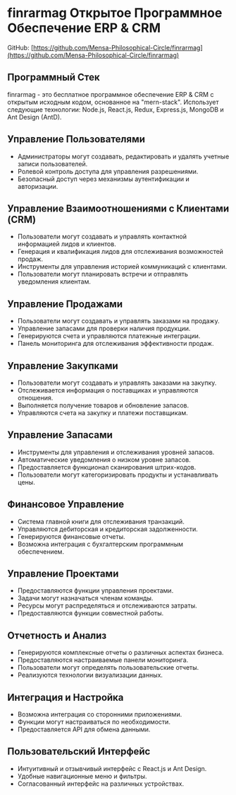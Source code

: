 # finrarmag Открытое Программное Обеспечение ERP & CRM

GitHub: [https://github.com/Mensa-Philosophical-Circle/finrarmag](https://github.com/Mensa-Philosophical-Circle/finrarmag)

## Программный Стек

finrarmag - это бесплатное программное обеспечение ERP & CRM с открытым исходным кодом, основанное на "mern-stack". Использует следующие технологии: Node.js, React.js, Redux, Express.js, MongoDB и Ant Design (AntD).

## Управление Пользователями

- Администраторы могут создавать, редактировать и удалять учетные записи пользователей.
- Ролевой контроль доступа для управления разрешениями.
- Безопасный доступ через механизмы аутентификации и авторизации.

## Управление Взаимоотношениями с Клиентами (CRM)

- Пользователи могут создавать и управлять контактной информацией лидов и клиентов.
- Генерация и квалификация лидов для отслеживания возможностей продаж.
- Инструменты для управления историей коммуникаций с клиентами.
- Пользователи могут планировать встречи и отправлять уведомления клиентам.

## Управление Продажами

- Пользователи могут создавать и управлять заказами на продажу.
- Управление запасами для проверки наличия продукции.
- Генерируются счета и управляются платежные интеграции.
- Панель мониторинга для отслеживания эффективности продаж.

## Управление Закупками

- Пользователи могут создавать и управлять заказами на закупку.
- Отслеживается информация о поставщиках и управляются отношения.
- Выполняется получение товаров и обновление запасов.
- Управляются счета на закупку и платежи поставщикам.

## Управление Запасами

- Инструменты для управления и отслеживания уровней запасов.
- Автоматические уведомления о низком уровне запасов.
- Предоставляется функционал сканирования штрих-кодов.
- Пользователи могут категоризировать продукты и устанавливать цены.

## Финансовое Управление

- Система главной книги для отслеживания транзакций.
- Управляются дебиторская и кредиторская задолженности.
- Генерируются финансовые отчеты.
- Возможна интеграция с бухгалтерским программным обеспечением.

## Управление Проектами

- Предоставляются функции управления проектами.
- Задачи могут назначаться членам команды.
- Ресурсы могут распределяться и отслеживаются затраты.
- Предоставляются функции совместной работы.

## Отчетность и Анализ

- Генерируются комплексные отчеты о различных аспектах бизнеса.
- Предоставляются настраиваемые панели мониторинга.
- Пользователи могут определять пользовательские отчеты.
- Реализуются технологии визуализации данных.

## Интеграция и Настройка

- Возможна интеграция со сторонними приложениями.
- Функции могут настраиваться по необходимости.
- Предоставляется API для обмена данными.

## Пользовательский Интерфейс

- Интуитивный и отзывчивый интерфейс с React.js и Ant Design.
- Удобные навигационные меню и фильтры.
- Согласованный интерфейс на различных устройствах.
